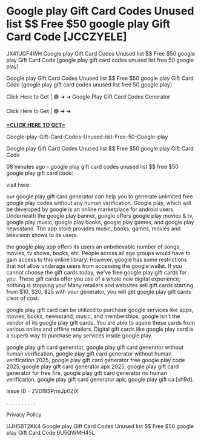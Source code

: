 # Google play Gift Card Codes Unused list $$ Free $50 google play Gift Card Code [JCCZYELE]

JX41UGF4WH Google play Gift Card Codes Unused list $$ Free $50 google play Gift Card Code [google play gift card codes unused list free 50 google play]

Google play Gift Card Codes Unused list $$ Free $50 google play Gift Card Code [google play gift card codes unused list free 50 google play]

Click Here to Get | 🟢 ➜ ➜ Google Play Gift Card Codes Generator

Click Here to Get | 🟢 ➜ ➜ 

**[=CLICK HERE TO GET=](https://www.google.com/url?q=https%3A%2F%2Fappbitly.com%2FvBuer)**

Google-play-Gift-Card-Codes-Unused-list-Free-50-Google-play

Google play Gift Card Codes Unused list $$ Free $50 google play Gift Card Code

08 minutes ago - google play gift card codes unused list $$ free $50 google play gift card code:

visit here:

our google play gift card generator can help you to generate unlimited free google play codes without any human verification. Google play, which will be developed by google is an online marketplace for android users. Underneath the google play banner, google offers google play movies & tv, google play music, google play books, google play games, and google play newsstand. The app store provides music, books, games, movies and television shows to its users. 

the google play app offers its users an unbelievable number of songs, movies, tv shows, books, etc. People across all age groups would have to gain access to this online library. However, google has some restrictions that not allow underage users from accessing the google wallet. If you cannot choose the gift cards today, we've free google play gift cards for you. These gift cards offer you use of a whole new digital experience; nothing is stopping you! Many retailers and websites sell gift cards starting from $10, $20, $25 with your generator, you will get google play gift cards clear of cost. 

google play gift card can be utilized to purchase google services like apps, movies, books, newsstand, music, and memberships, google isn't the vendor of its google play gift cards. You are able to aquire these cards from various online and offline retailers. Digital gift cards like google play card is a superb way to purchase any services inside google play. 

google play gift card generator, google play gift card generator without human verification, google play gift card generator without human verification 2025, google play gift card generator free google play code 2025, google play gift card generator apk 2025, google play gift card generator for free fire, google play gift card generator no human verification, google play gift card generator apk, google play gift ca [sh9d]. 

Issue ID - 2VDI9SPrmJp0ZlX

. . . . . . . . . . 

Privacy Policy

 UJH5BT2KK4 Google play Gift Card Codes Unused list $$ Free $50 google play Gift Card Code 6U5QWMH45L

